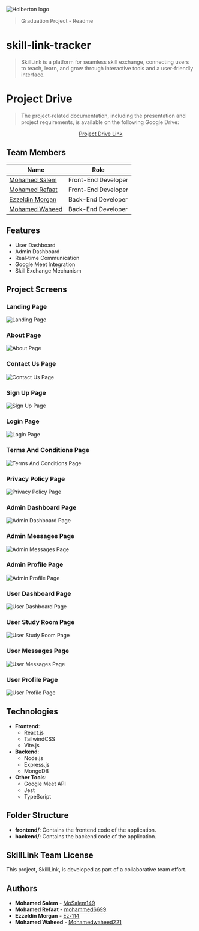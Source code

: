 ![Holberton logo](./readme-assets/alx-logo.webp)

> Graduation Project - Readme

# skill-link-tracker

> SkillLink is a platform for seamless skill exchange, connecting users to teach, learn, and grow through interactive tools and a user-friendly interface.

# Project Drive

> The project-related documentation, including the presentation and project requirements, is available on the following Google Drive:

<div align="center">
  <a href="https://drive.google.com/drive/folders/10ju1ZlKXhn1h9zhIWO3pK5izMur8JiCS?usp=sharing">Project Drive Link</a>
</div>

## Team Members

| Name                                                                                          | Role                |
| --------------------------------------------------------------------------------------------- | ------------------- |
| [Mohamed Salem](linkedin.com/in/mohamed-salem149)                                             | Front-End Developer |
| [Mohamed Refaat](linkedin.com/in/https://www.linkedin.com/in/mohammed-refaat-60b43324a)       | Front-End Developer |
| [Ezzeldin Morgan](linkedin.com/in/https://www.linkedin.com/in/ezzeldin-morgan-7b9150272/)     | Back-End Developer  |
| [Mohamed Waheed](linkedin.com/in/https://www.linkedin.com/me?trk=p_mwlite_feed-secondary_nav) | Back-End Developer  |

## Features

- User Dashboard
- Admin Dashboard
- Real-time Communication
- Google Meet Integration
- Skill Exchange Mechanism

## Project Screens

### Landing Page

![Landing Page](./readme-assets/screens/landing-page.jpg)

### About Page

![About Page](./readme-assets/screens/about-page.jpg)

### Contact Us Page

![Contact Us Page](./readme-assets/screens/contact-us-page.jpg)

### Sign Up Page

![Sign Up Page](./readme-assets/screens/sign-up-page.jpg)

### Login Page

![Login Page](./readme-assets/screens/login-page.jpg)

### Terms And Conditions Page

![Terms And Conditions Page](./readme-assets/screens/terms-and-conditions-page.jpg)

### Privacy Policy Page

![Privacy Policy Page](./readme-assets/screens/privacy-policy-page.jpg)

### Admin Dashboard Page

![Admin Dashboard Page](./readme-assets/screens/admin-dashboard-page.jpg)

### Admin Messages Page

![Admin Messages Page](./readme-assets/screens/admin-messages-page.jpg)

### Admin Profile Page

![Admin Profile Page](./readme-assets/screens/admin-profile-page.jpg)

### User Dashboard Page

![User Dashboard Page](./readme-assets/screens/user-dashboard-page.jpg)

### User Study Room Page

![User Study Room Page](./readme-assets/screens/user-study-room-page.jpg)

### User Messages Page

![User Messages Page](./readme-assets/screens/user-messages-page.jpg)

### User Profile Page

![User Profile Page](./readme-assets/screens/user-profile-page.jpg)

## Technologies

- **Frontend**:
  - React.js
  - TailwindCSS
  - Vite.js
- **Backend**:
  - Node.js
  - Express.js
  - MongoDB
- **Other Tools**:
  - Google Meet API
  - Jest
  - TypeScript

## Folder Structure

- **frontend/**: Contains the frontend code of the application.
- **backend/**: Contains the backend code of the application.

## SkillLink Team License

This project, SkillLink, is developed as part of a collaborative team effort.

## Authors

- **Mohamed Salem** - [MoSalem149](https://github.com/MoSalem149)
- **Mohamed Refaat** - [mohammed6699](https://github.com/mohammed6699)
- **Ezzeldin Morgan** - [Ez-114](https://github.com/Ez-114)
- **Mohamed Waheed** - [Mohamedwaheed221](https://github.com/Mohamedwaheed221)
